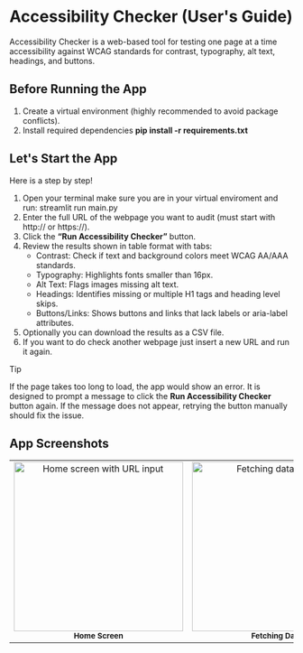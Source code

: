 # Accessibility Checker (User's Guide)
Accessibility Checker is a web-based tool for testing one page at a time accessibility against WCAG standards for contrast, typography, alt text, headings, and buttons.

## Before Running the App 
1. Create a virtual environment (highly recommended to avoid package conflicts).
2. Install required dependencies **pip install -r requirements.txt**
   
## Let's Start the App 
Here is a step by step!
1. Open your terminal make sure you are in your virtual enviroment and run: streamlit run main.py
2. Enter the full URL of the webpage you want to audit (must start with http:// or https://).
3. Click the **“Run Accessibility Checker”** button.
4. Review the results shown in table format with tabs:
    - Contrast: Check if text and background colors meet WCAG AA/AAA standards.
    - Typography: Highlights fonts smaller than 16px.
    - Alt Text: Flags images missing alt text.
    - Headings: Identifies missing or multiple H1 tags and heading level skips.
    - Buttons/Links: Shows buttons and links that lack labels or aria-label attributes.
5. Optionally you can download the results as a CSV file.
6. If you want to do check another webpage just insert a new URL and run it again.

> [!TIP]
> If the page takes too long to load, the app would show an error. It is designed to prompt a message to click the **Run Accessibility Checker** button again. If the message does not appear, retrying the button manually should fix the issue. 



## App Screenshots 
<table> <tr> <td align="center"> <img src="https://github.com/user-attachments/assets/312496bb-f48d-46f4-87d7-550ced4a89a1" width="300" alt="Home screen with URL input"/> <br/> <sub><b>Home Screen</b></sub> </td> <td align="center"> <img src="https://github.com/user-attachments/assets/054691a1-7f39-44af-89be-39aa4d3f34b3" width="300" alt="Fetching data screen"/> <br/> <sub><b>Fetching Data</b></sub> </td> <td align="center"> <img src="https://github.com/user-attachments/assets/513fbd48-6884-4248-9244-4931dfcb20ee" width="300" alt="Results displayed in tabs"/> <br/> <sub><b>Results Displayed</b></sub> </td> </tr> </table>

